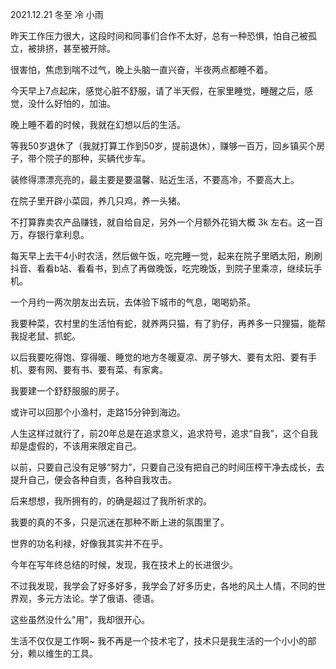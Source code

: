 2021.12.21 冬至 冷 小雨

昨天工作压力很大，这段时间和同事们合作不太好，总有一种恐惧，怕自己被孤立，被排挤，甚至被开除。

很害怕，焦虑到喘不过气，晚上头脑一直兴奋，半夜两点都睡不着。

今天早上7点起床，感觉心脏不舒服，请了半天假，在家里睡觉，睡醒之后，感觉，没什么好怕的，加油。

晚上睡不着的时候，我就在幻想以后的生活。

等我50岁退休了（我就打算工作到50岁，提前退休），赚够一百万，回乡镇买个房子，带个院子的那种，买辆代步车。

装修得漂漂亮亮的，最主要是要温馨、贴近生活，不要高冷，不要高大上。

在院子里开辟小菜园，养几只鸡，养一头猪。

不打算靠卖农产品赚钱，就自给自足，另外一个月额外花销大概 3k 左右。这一百万，存银行拿利息。

每天早上去干4小时农活，然后做午饭，吃完睡一觉，起来在院子里晒太阳，刷刷抖音、看看b站、看看书，到点了再做晚饭，吃完晚饭，到院子里乘凉，继续玩手机。

一个月约一两次朋友出去玩，去体验下城市的气息，喝喝奶茶。

我要种菜，农村里的生活怕有蛇，就养两只猫，有了豹仔，再养多一只狸猫，能帮我捉老鼠、抓蛇。

以后我要吃得饱、穿得暖、睡觉的地方冬暖夏凉、房子够大、要有太阳、要有手机、要有网、要有书、要有菜、有家禽。

我要建一个舒舒服服的房子。

或许可以回那个小渔村，走路15分钟到海边。

人生这样过就行了，前20年总是在追求意义，追求符号，追求“自我”，这个自我却是虚假的，不该用来限定自己。

以前，只要自己没有足够“努力”，只要自己没有把自己的时间压榨干净去成长，去提升自己，便会各种自责，各种自我攻击。

后来想想，我所拥有的，的确是超过了我所祈求的。

我要的真的不多，只是沉迷在那种不断上进的氛围里了。

世界的功名利禄，好像我其实并不在乎。

今年在写年终总结的时候，发现，我在技术上的长进很少。

不过我发现，我学会了好多好多，我学会了好多历史，各地的风土人情，不同的世界观，多元方法论。学了俄语、德语。

这些虽然没什么"用"，我却很开心。

生活不仅仅是工作啊~ 我不再是一个技术宅了，技术只是我生活的一个小小的部分，赖以维生的工具。
